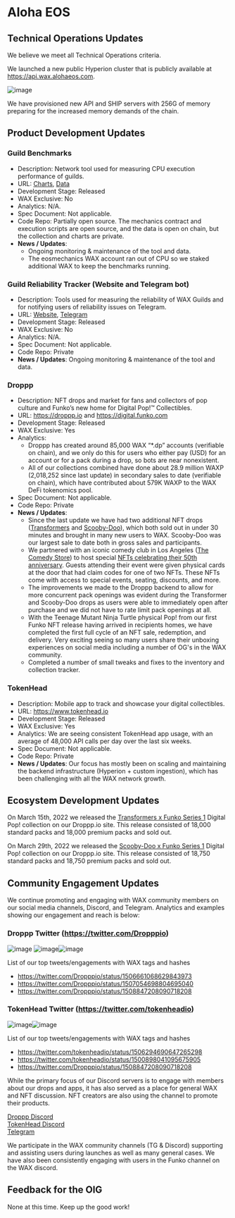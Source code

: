 
# Aloha EOS
 
## Technical Operations Updates
 
We believe we meet all Technical Operations criteria.   
 
We launched a new public Hyperion cluster that is publicly available at https://api.wax.alohaeos.com.   
   
![image](https://user-images.githubusercontent.com/48189706/163441037-3b7da7dd-3069-4c57-b631-5c1dfe4b949f.png)

We have provisioned new API and SHIP servers with 256G of memory preparing for the increased memory demands of the chain. 
 
## Product Development Updates
 
### Guild Benchmarks
 
- Description: Network tool used for measuring CPU execution performance of guilds.
- URL: [Charts](https://www.alohaeos.com/tools/benchmarks#networkId=11&timeframeId=4), [Data](https://wax.bloks.io/account/eosmechanics)
- Development Stage: Released
- WAX Exclusive: No
- Analytics: N/A.
- Spec Document: Not applicable.
- Code Repo: Partially open source. The mechanics contract and execution scripts are open source, and the data is open on chain, but the collection and charts are private.
- **News / Updates**:
  -  Ongoing monitoring & maintenance of the tool and data.
  -  The eosmechanics WAX account ran out of CPU so we staked additional WAX to keep the benchmarks running. 
 
### Guild Reliability Tracker (Website and Telegram bot)
 
- Description: Tools used for measuring the reliability of WAX Guilds and for notifying users of reliability issues on Telegram.
- URL: [Website](https://www.alohaeos.com/tools/reliability#networkId=11&timeframeId=10&sort=rank&sortDir=asc), [Telegram](https://t.me/WAX_Mainnet_Aloha_Tracker)
- Development Stage: Released
- WAX Exclusive: No
- Analytics: N/A.
- Spec Document: Not applicable.
- Code Repo: Private
- **News / Updates**: Ongoing monitoring & maintenance of the tool and data.
 
### Droppp
 
- Description: NFT drops and market for fans and collectors of pop culture and Funko’s new home for Digital Pop!™ Collectibles.
- URL: https://droppp.io and https://digital.funko.com
- Development Stage: Released
- WAX Exclusive: Yes
- Analytics: 
  - Droppp has created around 85,000 WAX “*.dp” accounts (verifiable on chain), and we only do this for users who either pay (USD) for an account or for a pack during a drop, so bots are near nonexistent.
  - All of our collections combined have done about 28.9 million WAXP (2,018,252 since last update) in secondary sales to date (verifiable on chain), which have contributed about 579K WAXP to the WAX DeFi tokenomics pool.
- Spec Document: Not applicable.
- Code Repo: Private
- **News / Updates**:
  - Since the last update we have had two additional NFT drops ([Transformers](https://droppp.io/drop/27/transformers-series-1/) and [Scooby-Doo](https://droppp.io/drop/30/scooby-doo-series-1/)), which both sold out in under 30 minutes and brought in many new users to WAX. Scooby-Doo was our largest sale to date both in gross sales and participants.   
  - We partnered with an iconic comedy club in Los Angeles ([The Comedy Store](https://thecomedystore.com/)) to host special [NFTs celebrating their 50th anniversary](https://shop.comedystore.com/pages/anniversary-nft). Guests attending their event were given physical cards at the door that had claim codes for one of two NFTs. These NFTs come with access to special events, seating, discounts, and more.   
  - The improvements we made to the Droppp backend to allow for more concurrent pack openings was evident during the Transformer and Scooby-Doo drops as users were able to immediately open after purchase and we did not have to rate limit pack openings at all.
  - With the Teenage Mutant Ninja Turtle physical Pop! from our first Funko NFT release having arrived in recipients homes, we have completed the first full cycle of an NFT sale, redemption, and delivery. Very exciting seeing so many users share their unboxing experiences on social media including a number of OG's in the WAX community. 
  - Completed a number of small tweaks and fixes to the inventory and collection tracker.
 
### TokenHead
 
- Description: Mobile app to track and showcase your digital collectibles.
- URL: https://www.tokenhead.io
- Development Stage: Released
- WAX Exclusive: Yes
- Analytics: We are seeing consistent TokenHead app usage, with an average of 48,000 API calls per day over the last six weeks.
- Spec Document: Not applicable.
- Code Repo: Private
- **News / Updates**: Our focus has mostly been on scaling and maintaining the backend infrastructure (Hyperion + custom ingestion), which has been challenging with all the WAX network growth.
 
## Ecosystem Development Updates
 
On March 15th, 2022 we released the [Transformers x Funko Series 1](https://digital.funko.com/drop/27/transformers-series-1) Digital Pop! collection on our Droppp.io site. This release consisted of 18,000 standard packs and 18,000 premium packs and sold out.   
 
On March 29th, 2022 we released the [Scooby-Doo x Funko Series 1](https://digital.funko.com/drop/30/scooby-doo-series-1) Digital Pop! collection on our Droppp.io site. This release consisted of 18,750 standard packs and 18,750 premium packs and sold out.   
 
## Community Engagement Updates
 
We continue promoting and engaging with WAX community members on our social media channels, Discord, and Telegram. Analytics and examples showing our engagement and reach is below:   

### Droppp Twitter (https://twitter.com/Dropppio)

![image](https://user-images.githubusercontent.com/48189706/163433157-2548239b-f54d-4e42-9377-07706aac2f7b.png)
![image](https://user-images.githubusercontent.com/48189706/163433573-b112dd2f-8408-4344-b065-166870256b30.png)![image](https://user-images.githubusercontent.com/48189706/163433641-baed5d24-ce1c-4f36-8e9b-25766f68fbfd.png)

List of our top tweets/engagements with WAX tags and hashes   
- https://twitter.com/Dropppio/status/1506661068629843973
- https://twitter.com/Dropppio/status/1507054698804695040
- https://twitter.com/Dropppio/status/1508847208090718208

### TokenHead Twitter (https://twitter.com/tokenheadio)   

![image](https://user-images.githubusercontent.com/48189706/163438330-45ea93e0-a0db-49f4-9bf9-667388fe4c22.png)![image](https://user-images.githubusercontent.com/48189706/163438396-c8219a52-44d3-4fcd-92f3-fec5e95e1601.png)

List of our top tweets/engagements with WAX tags and hashes
- https://twitter.com/tokenheadio/status/1506294690647265298
- https://twitter.com/tokenheadio/status/1500898041095675905
- https://twitter.com/Dropppio/status/1508847208090718208


While the primary focus of our Discord servers is to engage with members about our drops and apps, it has also served as a place for general WAX and NFT discussion. NFT creators are also using the channel to promote their products.   

[Droppp Discord](https://droppp.io/discord)   
[TokenHead Discord](https://tokenhead.io/discord)   
[Telegram](https://t.me/tokenheadio)   

We participate in the WAX community channels (TG & Discord) supporting and assisting users during launches as well as many general cases. We have also been consistently engaging with users in the Funko channel on the WAX discord.
 
## Feedback for the OIG
 
None at this time. Keep up the good work!
